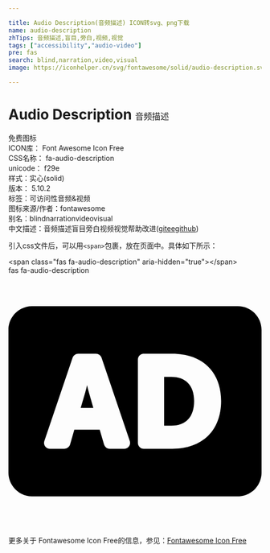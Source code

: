 ```yaml
---

title: Audio Description(音频描述) ICON转svg、png下载
name: audio-description
zhTips: 音频描述,盲目,旁白,视频,视觉
tags: ["accessibility","audio-video"]
pre: fas
search: blind,narration,video,visual
image: https://iconhelper.cn/svg/fontawesome/solid/audio-description.svg

---
```


# Audio Description  <small style="font-size: 60%;font-weight: 100">音频描述</small>


<div class="detail-page">
<p>
<span><span class="badge-success badge">免费图标</span> </span>
<br/>
<span>
ICON库：
<span class="badge-secondary badge">Font Awesome Icon Free</span> 
</span>
<br/>
<span>
CSS名称：
<span class="badge-secondary badge">fa-audio-description</span> 
</span>
<br/>
<span>
unicode：
<span class="badge-secondary badge">f29e</span> 
<copy-btn content='f29e' btn-title=""></copy-btn>
<copy-btn :content='String.fromCodePoint(parseInt("f29e", 16))' btn-title="复制U"></copy-btn>
</span><br/><span>样式：<span class="badge-light badge">实心(solid)</span></span>
<br/>
<span>
版本：
<span class="badge-secondary badge">5.10.2</span> 
</span><br/><span>标签：<span class="badge-light badge"><router-link to="/tags/accessibility.html">可访问性</router-link></span><span class="badge-light badge"><router-link to="/tags/audio-video.html">音频&视频</router-link></span></span>
<br/>
<span>图标来源/作者：<span class="badge-light badge">fontawesome</span></span> 
<br/>
<span>别名：<span class="badge-light badge">blind</span><span class="badge-light badge">narration</span><span class="badge-light badge">video</span><span class="badge-light badge">visual</span></span><br/><span class="zh-detail">中文描述：<span class="badge-primary badge">音频描述</span><span class="badge-primary badge">盲目</span><span class="badge-primary badge">旁白</span><span class="badge-primary badge">视频</span><span class="badge-primary badge">视觉</span><span class="help-link"><span>帮助改进</span>(<a href="https://gitee.com/liuwave/icon-helper/edit/master/json/fontawesome/solid/audio-description.json" target="_blank" rel="noopener noreferrer">gitee</a><a href="https://github.com/liuwave/icon-helper/edit/master/json/fontawesome/solid/audio-description.json" target="_blank" rel="noopener noreferrer">github</a></span>)</span><br/>
</p>
</div>
<div class="alert alert-dark">
  <i class="fas fa-audio-description fa-xs"></i>
  <i class="fas fa-audio-description fa-sm"></i>
  <i class="fas fa-audio-description fa-lg"></i>
  <i class="fas fa-audio-description fa-2x"></i>
  <i class="fas fa-audio-description fa-3x"></i>
  <i class="fas fa-audio-description fa-5x"></i>
  <i class="fas fa-audio-description fa-7x"></i>
</div>
<div>
  <p>引入css文件后，可以用<code>&lt;span&gt;</code>包裹，放在页面中。具体如下所示：    
  </p>
  <div class="alert alert-primary" style="font-size: 14px">
    &lt;span class="fas fa-audio-description" aria-hidden="true"&gt;&lt;/span&gt;
    <copy-btn content='<span class="fas fa-audio-description" aria-hidden="true"></span>'></copy-btn>
  </div>
  <div class="alert alert-secondary">
    <i class="fas fa-audio-description"
    style="font-size: 24px"
    aria-hidden="true"></i> fas fa-audio-description
    <copy-btn content="fas fa-audio-description" btn-title="复制图标名称"></copy-btn>
  </div>
</div>
<div id="svg" class="svg-wrap">
<svg xmlns="http://www.w3.org/2000/svg" viewBox="0 0 512 512"><path d="M162.925 238.709l8.822 30.655h-25.606l9.041-30.652c1.277-4.421 2.651-9.994 3.872-15.245 1.22 5.251 2.594 10.823 3.871 15.242zm166.474-32.099h-14.523v98.781h14.523c29.776 0 46.175-17.678 46.175-49.776 0-32.239-17.49-49.005-46.175-49.005zM512 112v288c0 26.51-21.49 48-48 48H48c-26.51 0-48-21.49-48-48V112c0-26.51 21.49-48 48-48h416c26.51 0 48 21.49 48 48zM245.459 336.139l-57.097-168A12.001 12.001 0 0 0 177 160h-35.894a12.001 12.001 0 0 0-11.362 8.139l-57.097 168C70.003 343.922 75.789 352 84.009 352h29.133a12 12 0 0 0 11.535-8.693l8.574-29.906h51.367l8.793 29.977A12 12 0 0 0 204.926 352h29.172c8.22 0 14.006-8.078 11.361-15.861zm184.701-80.525c0-58.977-37.919-95.614-98.96-95.614h-57.366c-6.627 0-12 5.373-12 12v168c0 6.627 5.373 12 12 12H331.2c61.041 0 98.96-36.933 98.96-96.386z"/></svg>
</div>
<detail full-name='fa-audio-description'></detail>

<Vssue title="关于“Audio Description”的评论" />
    
<div><p>更多关于  Fontawesome Icon Free的信息，参见：<a target="_blank" href="https://iconhelper.cn/fontawesome.html">Fontawesome Icon Free</a>
</p></div>
